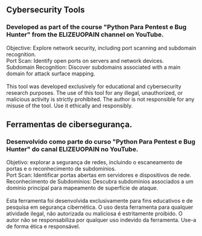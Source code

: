 <h2>Cybersecurity Tools</h2>
<h3>Developed as part of the course "Python Para Pentest e Bug Hunter" from the ELIZEUOPAIN channel on YouTube.</h3>
Objective: Explore network security, including port scanning and subdomain recognition.</br>
Port Scan: Identify open ports on servers and network devices.</br>
Subdomain Recognition: Discover subdomains associated with a main domain for attack surface mapping.</br>
</br>
This tool was developed exclusively for educational and cybersecurity research purposes. The use of this tool for any illegal, unauthorized, or malicious activity is strictly prohibited. The author is not responsible for any misuse of the tool. Use it ethically and responsibly.
</br>

<h2>Ferramentas de cibersegurança.</h2> 
<h3>Desenvolvido como parte do curso "Python Para Pentest e Bug Hunter" do canal ELIZEUOPAIN no YouTube.</h3>
Objetivo: explorar a segurança de redes, incluindo o escaneamento de portas e o reconhecimento de subdomínios.</br>
Port Scan: Identificar portas abertas em servidores e dispositivos de rede.</br>
Reconhecimento de Subdomínios: Descubra subdomínios associados a um domínio principal para mapeamento de superfície de ataque.</br>
 </br>
Esta ferramenta foi desenvolvida exclusivamente para fins educativos e de pesquisa em segurança cibernética. O uso desta ferramenta para qualquer atividade ilegal, não autorizada ou maliciosa é estritamente proibido. O autor não se responsabiliza por qualquer uso indevido da ferramenta. Use-a de forma ética e responsável.
